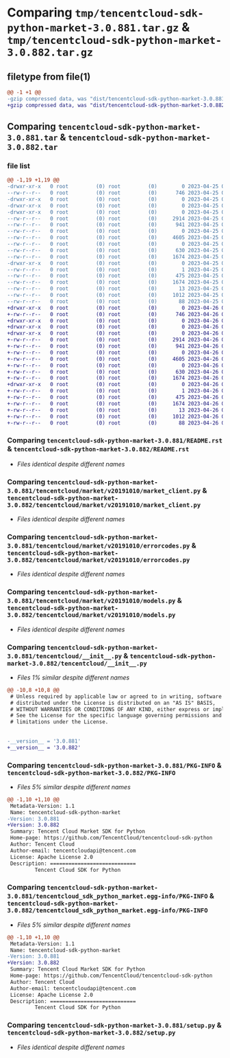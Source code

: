 # Comparing `tmp/tencentcloud-sdk-python-market-3.0.881.tar.gz` & `tmp/tencentcloud-sdk-python-market-3.0.882.tar.gz`

## filetype from file(1)

```diff
@@ -1 +1 @@
-gzip compressed data, was "dist/tencentcloud-sdk-python-market-3.0.881.tar", last modified: Tue Apr 25 00:44:45 2023, max compression
+gzip compressed data, was "dist/tencentcloud-sdk-python-market-3.0.882.tar", last modified: Wed Apr 26 03:38:10 2023, max compression
```

## Comparing `tencentcloud-sdk-python-market-3.0.881.tar` & `tencentcloud-sdk-python-market-3.0.882.tar`

### file list

```diff
@@ -1,19 +1,19 @@
-drwxr-xr-x   0 root         (0) root         (0)        0 2023-04-25 00:44:45.000000 tencentcloud-sdk-python-market-3.0.881/
--rw-r--r--   0 root         (0) root         (0)      746 2023-04-25 00:44:45.000000 tencentcloud-sdk-python-market-3.0.881/README.rst
-drwxr-xr-x   0 root         (0) root         (0)        0 2023-04-25 00:44:45.000000 tencentcloud-sdk-python-market-3.0.881/tencentcloud/
-drwxr-xr-x   0 root         (0) root         (0)        0 2023-04-25 00:44:45.000000 tencentcloud-sdk-python-market-3.0.881/tencentcloud/market/
-drwxr-xr-x   0 root         (0) root         (0)        0 2023-04-25 00:44:45.000000 tencentcloud-sdk-python-market-3.0.881/tencentcloud/market/v20191010/
--rw-r--r--   0 root         (0) root         (0)     2914 2023-04-25 00:44:45.000000 tencentcloud-sdk-python-market-3.0.881/tencentcloud/market/v20191010/market_client.py
--rw-r--r--   0 root         (0) root         (0)      941 2023-04-25 00:44:45.000000 tencentcloud-sdk-python-market-3.0.881/tencentcloud/market/v20191010/errorcodes.py
--rw-r--r--   0 root         (0) root         (0)        0 2023-04-25 00:44:45.000000 tencentcloud-sdk-python-market-3.0.881/tencentcloud/market/v20191010/__init__.py
--rw-r--r--   0 root         (0) root         (0)     4605 2023-04-25 00:44:45.000000 tencentcloud-sdk-python-market-3.0.881/tencentcloud/market/v20191010/models.py
--rw-r--r--   0 root         (0) root         (0)        0 2023-04-25 00:44:45.000000 tencentcloud-sdk-python-market-3.0.881/tencentcloud/market/__init__.py
--rw-r--r--   0 root         (0) root         (0)      630 2023-04-25 00:44:45.000000 tencentcloud-sdk-python-market-3.0.881/tencentcloud/__init__.py
--rw-r--r--   0 root         (0) root         (0)     1674 2023-04-25 00:44:45.000000 tencentcloud-sdk-python-market-3.0.881/PKG-INFO
-drwxr-xr-x   0 root         (0) root         (0)        0 2023-04-25 00:44:45.000000 tencentcloud-sdk-python-market-3.0.881/tencentcloud_sdk_python_market.egg-info/
--rw-r--r--   0 root         (0) root         (0)        1 2023-04-25 00:44:45.000000 tencentcloud-sdk-python-market-3.0.881/tencentcloud_sdk_python_market.egg-info/dependency_links.txt
--rw-r--r--   0 root         (0) root         (0)      475 2023-04-25 00:44:45.000000 tencentcloud-sdk-python-market-3.0.881/tencentcloud_sdk_python_market.egg-info/SOURCES.txt
--rw-r--r--   0 root         (0) root         (0)     1674 2023-04-25 00:44:45.000000 tencentcloud-sdk-python-market-3.0.881/tencentcloud_sdk_python_market.egg-info/PKG-INFO
--rw-r--r--   0 root         (0) root         (0)       13 2023-04-25 00:44:45.000000 tencentcloud-sdk-python-market-3.0.881/tencentcloud_sdk_python_market.egg-info/top_level.txt
--rw-r--r--   0 root         (0) root         (0)     1012 2023-04-25 00:44:45.000000 tencentcloud-sdk-python-market-3.0.881/setup.py
--rw-r--r--   0 root         (0) root         (0)       88 2023-04-25 00:44:45.000000 tencentcloud-sdk-python-market-3.0.881/setup.cfg
+drwxr-xr-x   0 root         (0) root         (0)        0 2023-04-26 03:38:10.000000 tencentcloud-sdk-python-market-3.0.882/
+-rw-r--r--   0 root         (0) root         (0)      746 2023-04-26 03:38:10.000000 tencentcloud-sdk-python-market-3.0.882/README.rst
+drwxr-xr-x   0 root         (0) root         (0)        0 2023-04-26 03:38:10.000000 tencentcloud-sdk-python-market-3.0.882/tencentcloud/
+drwxr-xr-x   0 root         (0) root         (0)        0 2023-04-26 03:38:10.000000 tencentcloud-sdk-python-market-3.0.882/tencentcloud/market/
+drwxr-xr-x   0 root         (0) root         (0)        0 2023-04-26 03:38:10.000000 tencentcloud-sdk-python-market-3.0.882/tencentcloud/market/v20191010/
+-rw-r--r--   0 root         (0) root         (0)     2914 2023-04-26 03:38:10.000000 tencentcloud-sdk-python-market-3.0.882/tencentcloud/market/v20191010/market_client.py
+-rw-r--r--   0 root         (0) root         (0)      941 2023-04-26 03:38:10.000000 tencentcloud-sdk-python-market-3.0.882/tencentcloud/market/v20191010/errorcodes.py
+-rw-r--r--   0 root         (0) root         (0)        0 2023-04-26 03:38:10.000000 tencentcloud-sdk-python-market-3.0.882/tencentcloud/market/v20191010/__init__.py
+-rw-r--r--   0 root         (0) root         (0)     4605 2023-04-26 03:38:10.000000 tencentcloud-sdk-python-market-3.0.882/tencentcloud/market/v20191010/models.py
+-rw-r--r--   0 root         (0) root         (0)        0 2023-04-26 03:38:10.000000 tencentcloud-sdk-python-market-3.0.882/tencentcloud/market/__init__.py
+-rw-r--r--   0 root         (0) root         (0)      630 2023-04-26 03:38:10.000000 tencentcloud-sdk-python-market-3.0.882/tencentcloud/__init__.py
+-rw-r--r--   0 root         (0) root         (0)     1674 2023-04-26 03:38:10.000000 tencentcloud-sdk-python-market-3.0.882/PKG-INFO
+drwxr-xr-x   0 root         (0) root         (0)        0 2023-04-26 03:38:10.000000 tencentcloud-sdk-python-market-3.0.882/tencentcloud_sdk_python_market.egg-info/
+-rw-r--r--   0 root         (0) root         (0)        1 2023-04-26 03:38:10.000000 tencentcloud-sdk-python-market-3.0.882/tencentcloud_sdk_python_market.egg-info/dependency_links.txt
+-rw-r--r--   0 root         (0) root         (0)      475 2023-04-26 03:38:10.000000 tencentcloud-sdk-python-market-3.0.882/tencentcloud_sdk_python_market.egg-info/SOURCES.txt
+-rw-r--r--   0 root         (0) root         (0)     1674 2023-04-26 03:38:10.000000 tencentcloud-sdk-python-market-3.0.882/tencentcloud_sdk_python_market.egg-info/PKG-INFO
+-rw-r--r--   0 root         (0) root         (0)       13 2023-04-26 03:38:10.000000 tencentcloud-sdk-python-market-3.0.882/tencentcloud_sdk_python_market.egg-info/top_level.txt
+-rw-r--r--   0 root         (0) root         (0)     1012 2023-04-26 03:38:10.000000 tencentcloud-sdk-python-market-3.0.882/setup.py
+-rw-r--r--   0 root         (0) root         (0)       88 2023-04-26 03:38:10.000000 tencentcloud-sdk-python-market-3.0.882/setup.cfg
```

### Comparing `tencentcloud-sdk-python-market-3.0.881/README.rst` & `tencentcloud-sdk-python-market-3.0.882/README.rst`

 * *Files identical despite different names*

### Comparing `tencentcloud-sdk-python-market-3.0.881/tencentcloud/market/v20191010/market_client.py` & `tencentcloud-sdk-python-market-3.0.882/tencentcloud/market/v20191010/market_client.py`

 * *Files identical despite different names*

### Comparing `tencentcloud-sdk-python-market-3.0.881/tencentcloud/market/v20191010/errorcodes.py` & `tencentcloud-sdk-python-market-3.0.882/tencentcloud/market/v20191010/errorcodes.py`

 * *Files identical despite different names*

### Comparing `tencentcloud-sdk-python-market-3.0.881/tencentcloud/market/v20191010/models.py` & `tencentcloud-sdk-python-market-3.0.882/tencentcloud/market/v20191010/models.py`

 * *Files identical despite different names*

### Comparing `tencentcloud-sdk-python-market-3.0.881/tencentcloud/__init__.py` & `tencentcloud-sdk-python-market-3.0.882/tencentcloud/__init__.py`

 * *Files 1% similar despite different names*

```diff
@@ -10,8 +10,8 @@
 # Unless required by applicable law or agreed to in writing, software
 # distributed under the License is distributed on an "AS IS" BASIS,
 # WITHOUT WARRANTIES OR CONDITIONS OF ANY KIND, either express or implied.
 # See the License for the specific language governing permissions and
 # limitations under the License.
 
 
-__version__ = '3.0.881'
+__version__ = '3.0.882'
```

### Comparing `tencentcloud-sdk-python-market-3.0.881/PKG-INFO` & `tencentcloud-sdk-python-market-3.0.882/PKG-INFO`

 * *Files 5% similar despite different names*

```diff
@@ -1,10 +1,10 @@
 Metadata-Version: 1.1
 Name: tencentcloud-sdk-python-market
-Version: 3.0.881
+Version: 3.0.882
 Summary: Tencent Cloud Market SDK for Python
 Home-page: https://github.com/TencentCloud/tencentcloud-sdk-python
 Author: Tencent Cloud
 Author-email: tencentcloudapi@tencent.com
 License: Apache License 2.0
 Description: ============================
         Tencent Cloud SDK for Python
```

### Comparing `tencentcloud-sdk-python-market-3.0.881/tencentcloud_sdk_python_market.egg-info/PKG-INFO` & `tencentcloud-sdk-python-market-3.0.882/tencentcloud_sdk_python_market.egg-info/PKG-INFO`

 * *Files 5% similar despite different names*

```diff
@@ -1,10 +1,10 @@
 Metadata-Version: 1.1
 Name: tencentcloud-sdk-python-market
-Version: 3.0.881
+Version: 3.0.882
 Summary: Tencent Cloud Market SDK for Python
 Home-page: https://github.com/TencentCloud/tencentcloud-sdk-python
 Author: Tencent Cloud
 Author-email: tencentcloudapi@tencent.com
 License: Apache License 2.0
 Description: ============================
         Tencent Cloud SDK for Python
```

### Comparing `tencentcloud-sdk-python-market-3.0.881/setup.py` & `tencentcloud-sdk-python-market-3.0.882/setup.py`

 * *Files identical despite different names*

